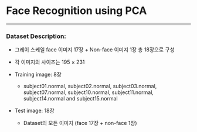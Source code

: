 # Face Recognition using PCA
---

### Dataset Description:
- 그레이 스케일 face 이미지 17장 + Non-face 이미지 1장 총 18장으로 구성
- 각 이미지의 사이즈는 195 × 231

- Training image: 8장
    - subject01.normal, subject02.normal, subject03.normal, subject07.normal, subject10.normal, subject11.normal, subject14.normal and subject15.normal

- Test image: 18장
    - Dataset의 모든 이미지 (face 17장 + non-face 1장)